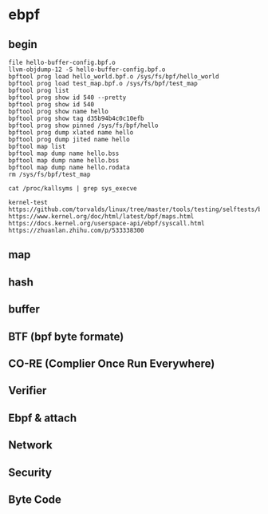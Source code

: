 # ebpf


## begin

    file hello-buffer-config.bpf.o
    llvm-objdump-12 -S hello-buffer-config.bpf.o
    bpftool prog load hello_world.bpf.o /sys/fs/bpf/hello_world
    bpftool prog load test_map.bpf.o /sys/fs/bpf/test_map
    bpftool prog list
    bpftool prog show id 540 --pretty
    bpftool prog show id 540
    bpftool prog show name hello
    bpftool prog show tag d35b94b4c0c10efb
    bpftool prog show pinned /sys/fs/bpf/hello 
    bpftool prog dump xlated name hello
    bpftool prog dump jited name hello
    bpftool map list
    bpftool map dump name hello.bss
    bpftool map dump name hello.bss
    bpftool map dump name hello.rodata
    rm /sys/fs/bpf/test_map

    cat /proc/kallsyms | grep sys_execve

    kernel-test https://github.com/torvalds/linux/tree/master/tools/testing/selftests/bpf
    https://www.kernel.org/doc/html/latest/bpf/maps.html
    https://docs.kernel.org/userspace-api/ebpf/syscall.html
    https://zhuanlan.zhihu.com/p/533338300


## map
    

## hash


## buffer


## BTF (bpf byte formate)


## CO-RE (Complier Once Run Everywhere)


## Verifier


## Ebpf & attach


## Network



## Security


## Byte Code

